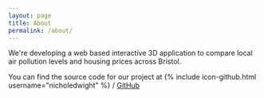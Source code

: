 ```yaml
---
layout: page
title: About
permalink: /about/
---
```


We're developing a web based interactive 3D application to compare local air pollution levels and housing prices across Bristol.

You can find the source code for our project at
{% include icon-github.html username="nicholedwight" %} /
[GitHub](https://github.com/nicholedwight/interaction-design-3d-pollution-data)
